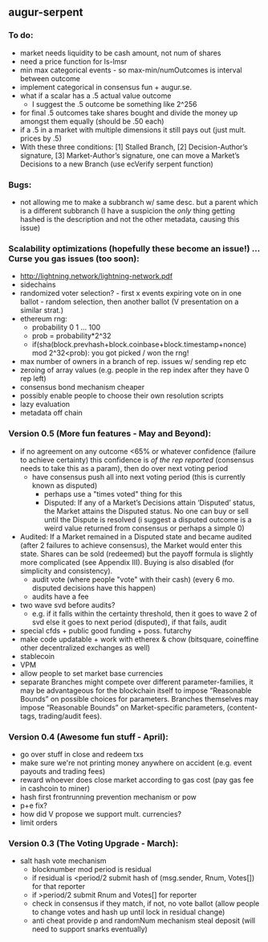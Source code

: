augur-serpent
-------------

### To do:
- market needs liquidity to be cash amount, not num of shares
- need a price function for ls-lmsr
- min max categorical events - so max-min/numOutcomes is interval between outcome
- implement categorical in consensus fun + augur.se.
- what if a scalar has a .5 actual value outcome
  - I suggest the .5 outcome be something like 2^256
- for final .5 outcomes take shares bought and divide the money up amongst them equally (should be .50 each)
- if a .5 in a market with multiple dimensions it still pays out (just mult. prices by .5)
- With these three conditions: [1] Stalled Branch, [2] Decision-Author’s signature, [3] Market-Author’s signature, one can move a Market’s Decisions to a new Branch (use ecVerify serpent function)

### Bugs:
- not allowing me to make a subbranch w/ same desc. but a parent which is a different subbranch (I have a suspicion the *only* thing getting hashed is the description and not the other metadata, causing this issue)

### Scalability optimizations (hopefully these become an issue!) ... Curse you gas issues (too soon):
- http://lightning.network/lightning-network.pdf
- sidechains
- randomized voter selection? - first x events expiring vote on in one ballot - random selection, then another ballot (V presentation on a similar strat.)
- ethereum rng:
  - probability 0 1 ... 100
  - prob = probability*2^32
  - if(sha(block.prevhash+block.coinbase+block.timestamp+nonce) mod 2^32<prob):
	   	you got picked / won the rng!
- max number of owners in a branch of rep. issues w/ sending rep etc
- zeroing of array values (e.g. people in the rep index after they have 0 rep left)
- consensus bond mechanism cheaper
- possibly enable people to choose their own resolution scripts
- lazy evaluation
- metadata off chain

### Version 0.5 (More fun features - May and Beyond):
- if no agreement on any outcome <65% or whatever confidence (failure to achieve certainty) this confidence is *of the rep reported* (consensus needs to take this as a param), then do over next voting period
  - have consensus push all into next voting period (this is currently known as disputed)
    - perhaps use a "times voted" thing for this
    - Disputed: If any of a Market’s Decisions attain ‘Disputed’ status, the Market attains the Disputed status. No one can buy or sell until the Dispute is resolved (i suggest a disputed outcome is a weird value returned from consensus or perhaps a simple 0) 
- Audited: If a Market remained in a Disputed state and became audited (after 2 failures to achieve consensus), the Market would enter this state. Shares can be sold (redeemed) but the payoff formula is slightly more complicated (see Appendix III). Buying is also disabled (for simplicity and consistency).
  - audit vote (where people "vote" with their cash) (every 6 mo. disputed decisions have this happen)
  - audits have a fee
- two wave svd before audits?
  - e.g. if it falls within the certainty threshold, then it goes to wave 2 of svd else it goes to next period (disputed), if that fails, audit
- special cfds + public good funding + poss. futarchy
- make code updatable + work with etherex & chow (bitsquare, coineffine other decentralized exchanges as well)
- stablecoin
- VPM
- allow people to set market base currencies
- separate Branches might compete over different parameter-families, it may be advantageous for the blockchain itself to impose “Reasonable Bounds” on possible choices for parameters. Branches themselves may impose “Reasonable Bounds” on Market-specific parameters, (content-tags, trading/audit fees).

### Version 0.4 (Awesome fun stuff - April):
- go over stuff in close and redeem txs
- make sure we're not printing money anywhere on accident (e.g. event payouts and trading fees)
- reward whoever does close market according to gas cost (pay gas fee in cashcoin to miner)
- hash first frontrunning prevention mechanism or pow
- p+e fix?
- how did V propose we support mult. currencies?
- limit orders
	
### Version 0.3 (The Voting Upgrade - March):
- salt hash vote mechanism
  - blocknumber mod period is residual
  - if residual is <period/2 submit hash of (msg.sender, Rnum, Votes[]) for that reporter
  - if >period/2 submit Rnum and Votes[] for reporter
  - check in consensus if they match, if not, no vote ballot (allow people to change votes and hash up until lock in residual change)
  - anti cheat provide p and randomNum mechanism steal deposit (will need to support snarks eventually)